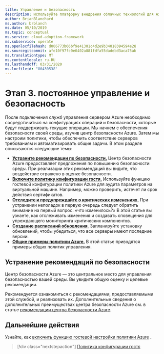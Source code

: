 ```yaml
---
title: Управление и безопасность
description: Используйте платформу внедрения облачных технологий для Azure, чтобы научиться сосредоточиться на операционных системах и конфигурациях безопасности, которые будут поддерживать текущие операции.
author: BrianBlanchard
ms.author: brblanch
ms.date: 05/10/2019
ms.topic: conceptual
ms.service: cloud-adoption-framework
ms.subservice: operate
ms.openlocfilehash: d006773b66bf9e41301c4d2e9b34018394594e28
ms.sourcegitcommit: afe10f97fc0e0402a881fdfa55dadebd3aca75ab
ms.translationtype: MT
ms.contentlocale: ru-RU
ms.lasthandoff: 03/31/2020
ms.locfileid: "80430538"
---
```

# <a name="phase-3-ongoing-management-and-security"></a>Этап 3. постоянное управление и безопасность

После подключения служб управления сервером Azure необходимо сосредоточиться на конфигурациях операций и безопасности, которые будут поддерживать текущие операции. Мы начнем с обеспечения безопасности своей среды, изучив центр безопасности Azure. Затем мы настроим политики, чтобы обеспечить соответствие серверов требованиям и автоматизировать общие задачи. В этом разделе описываются следующие темы:

- **[Устраните рекомендации по безопасности.](#address-security-recommendations)** Центр безопасности Azure предоставляет предложения по повышению безопасности среды. При реализации этих рекомендаций вы видите, что воздействие отражено в оценке безопасности.
- **[Включите политику конфигурации гостя.](./guest-configuration-policy.md)** Используйте функцию гостевой конфигурации политики Azure для аудита параметров на виртуальной машине. Например, можно проверить, истечет ли срок действия сертификатов.
- **[Отследите и предупреждайте о критических изменениях.](./enable-tracking-alerting.md)** При устранении неполадок в первую очередь следует обратить внимание на первый вопрос: «что изменилось?» В этой статье вы узнаете, как отслеживать изменения и создавать оповещения для упреждающего мониторинга критических компонентов.
- **[Создание расписаний обновления.](./update-schedules.md)** Запланируйте установку обновлений, чтобы убедиться, что все серверы имеют последние версии.
- **[Общие примеры политики Azure.](./common-policies.md)** В этой статье приводятся примеры общих политик управления.

## <a name="address-security-recommendations"></a>Устранение рекомендаций по безопасности

Центр безопасности Azure — это центральное место для управления безопасностью вашей среды. Вы увидите общую оценку и целевые рекомендации.

Рекомендуется ознакомиться с рекомендациями, предоставляемыми этой службой, и реализовать их. Дополнительные сведения о дополнительных преимуществах центра безопасности Azure см. в статье [рекомендации центра безопасности Azure](https://docs.microsoft.com/azure/migrate/migrate-best-practices-security-management#best-practice-follow-azure-security-center-recommendations).

## <a name="next-steps"></a>Дальнейшие действия

Узнайте, как [включить функцию гостевой настройки политики Azure](./guest-configuration-policy.md) .

> [!div class="nextstepaction"]
> [Политика конфигурации гостя](./guest-configuration-policy.md)
